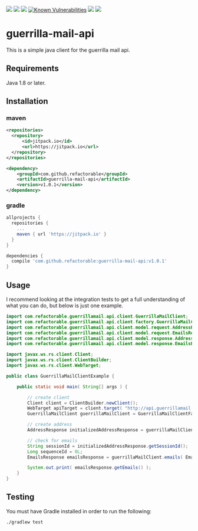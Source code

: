 <a href="https://jitpack.io/#refactorable/guerrilla-mail-api/v1.0.1"><img src="https://jitpack.io/v/refactorable/guerrilla-mail-api.svg" /></a>
<a href="https://jitpack.io/#refactorable/guerrilla-mail-api"><img src="https://jitpack.io/v/refactorable/guerrilla-mail-api/month.svg" /></a>
<a href="https://coveralls.io/github/refactorable/guerrilla-mail-api"><img src="https://coveralls.io/repos/github/refactorable/guerrilla-mail-api/badge.svg" /></a>
<a href="https://snyk.io/test/github/refactorable/guerrilla-mail-api"><img src="https://snyk.io/test/github/refactorable/guerrilla-mail-api/badge.svg" alt="Known Vulnerabilities" data-canonical-src="https://snyk.io/test/github/{username}/{repo}" style="max-width:100%;"/></a>
<a href="https://travis-ci.org/refactorable/guerrilla-mail-api/builds"><img src="https://travis-ci.org/refactorable/guerrilla-mail-api.svg?branch=master" /></a>
<a href="https://opensource.org/licenses/MIT"><img src="https://img.shields.io/badge/License-MIT-yellow.svg" /></a>

# guerrilla-mail-api
This is a simple java client for the guerrilla mail api.

## Requirements 
Java 1.8 or later.

## Installation

### maven
```xml
<repositories>
  <repository>
      <id>jitpack.io</id>
      <url>https://jitpack.io</url>
  </repository>
</repositories>
```
```xml
<dependency>
    <groupId>com.github.refactorable</groupId>
    <artifactId>guerrilla-mail-api</artifactId>
    <version>v1.0.1</version>
</dependency>
```

### gradle

```groovy
allprojects {
  repositories {
    ...
    maven { url 'https://jitpack.io' }
  }
}
```
```groovy
dependencies {
  compile 'com.github.refactorable:guerrilla-mail-api:v1.0.1'
}
```

## Usage
I recommend looking at the integration tests to get a full understanding of what you can do, but below is just one example.
```java
import com.refactorable.guerrillamail.api.client.GuerrillaMailClient;
import com.refactorable.guerrillamail.api.client.factory.GuerrillaMailClientFactory;
import com.refactorable.guerrillamail.api.client.model.request.AddressRequest;
import com.refactorable.guerrillamail.api.client.model.request.EmailsRequest;
import com.refactorable.guerrillamail.api.client.model.response.AddressResponse;
import com.refactorable.guerrillamail.api.client.model.response.EmailsResponse;

import javax.ws.rs.client.Client;
import javax.ws.rs.client.ClientBuilder;
import javax.ws.rs.client.WebTarget;

public class GuerrillaMailClientExample {

    public static void main( String[] args ) {

        // create client
        Client client = ClientBuilder.newClient();
        WebTarget apiTarget = client.target( "http://api.guerrillamail.com" );
        GuerrillaMailClient guerrillaMailClient = GuerrillaMailClientFactory.defaultClient( apiTarget );

        // create address
        AddressResponse initializedAddressResponse = guerrillaMailClient.address( AddressRequest.initialize() );

        // check for emails
        String sessionId = initializedAddressResponse.getSessionId();
        Long sequenceId = 0L;
        EmailsResponse emailsResponse = guerrillaMailClient.emails( EmailsRequest.check( sessionId, sequenceId ) );

        System.out.print( emailsResponse.getEmails() );
    }
}
```
## Testing

You must have Gradle installed in order to run the following:

    ./gradlew test
